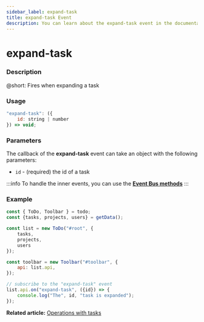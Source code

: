 ```yaml
---
sidebar_label: expand-task
title: expand-task Event
description: You can learn about the expand-task event in the documentation of the DHTMLX JavaScript To Do List library. Browse developer guides and API reference, try out code examples and live demos, and download a free 30-day evaluation version of DHTMLX To Do List.
---
```


# expand-task

### Description

@short: Fires when expanding a task

### Usage

~~~js
"expand-task": ({
    id: string | number
}) => void;
~~~

### Parameters

The callback of the **expand-task** event can take an object with the following parameters:

- `id` - (required) the id of a task

:::info
To handle the inner events, you can use the [**Event Bus methods**](category/event-bus-methods.md)
:::

### Example

~~~js {15-17}
const { ToDo, Toolbar } = todo;
const {tasks, projects, users} = getData();

const list = new ToDo("#root", {
    tasks,
    projects,
    users
});

const toolbar = new Toolbar("#toolbar", {
    api: list.api,
});

// subscribe to the "expand-task" event
list.api.on("expand-task", ({id}) => {
    console.log("The", id, "task is expanded"); 
});
~~~ 

**Related article:** [Operations with tasks](guides/task_operations.md#expandingcollapsing-a-task)